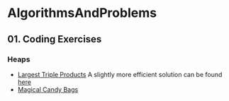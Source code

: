 # AlgorithmsAndProblems

## 01. Coding Exercises
### Heaps
* [Largest Triple Products](CodingExercises/Heaps/LargestTripleProducts.go)
  A slightly more efficient solution can be found [here](https://github.com/WCGPR0/AlgorithmsAndProblems/blob/ruby/CodingExercises/Heaps/LargestTripleProducts.rb)
* [Magical Candy Bags](CodingExercises/Heaps/MagicalCandyBags.go)